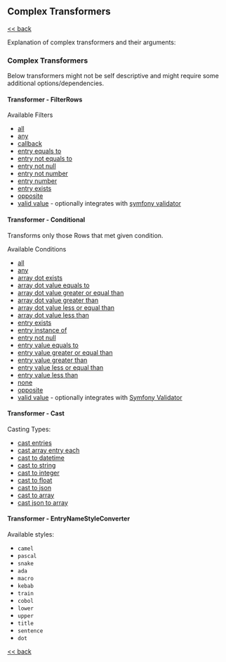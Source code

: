 ## Complex Transformers 

[<< back](../README.md)

Explanation of complex transformers and their arguments:

### Complex Transformers

Below transformers might not be self descriptive and might require some additional options/dependencies.

#### Transformer - FilterRows

Available Filters

- [all](../src/Flow/ETL/Transformer/Filter/Filter/All.php)
- [any](../src/Flow/ETL/Transformer/Filter/Filter/Any.php)
- [callback](../src/Flow/ETL/Transformer/Filter/Filter/Callback.php)
- [entry equals to](../src/Flow/ETL/Transformer/Filter/Filter/EntryEqualsTo.php)
- [entry not equals to](../src/Flow/ETL/Transformer/Filter/Filter/EntryNotEqualsTo.php)
- [entry not null](../src/Flow/ETL/Transformer/Filter/Filter/EntryNotNull.php)
- [entry not number](../src/Flow/ETL/Transformer/Filter/Filter/EntryNotNumber.php)
- [entry number](../src/Flow/ETL/Transformer/Filter/Filter/EntryNumber.php)
- [entry exists](../src/Flow/ETL/Transformer/Filter/Filter/EntryExists.php)
- [opposite](../src/Flow/ETL/Transformer/Filter/Filter/Opposite.php)
- [valid value](../src/Flow/ETL/Transformer/Filter/Filter/ValidValue.php) - optionally integrates with [symfony validator](https://github.com/symfony/validator)

#### Transformer - Conditional

Transforms only those Rows that met given condition.

Available Conditions

- [all](../src/Flow/ETL/Transformer/Condition/All.php)
- [any](../src/Flow/ETL/Transformer/Condition/Any.php)
- [array dot exists](../src/Flow/ETL/Transformer/Condition/ArrayDotExists.php)
- [array dot value equals to](../src/Flow/ETL/Transformer/Condition/ArrayDotValueEqualsTo.php)
- [array dot value greater or equal than](../src/Flow/ETL/Transformer/Condition/ArrayDotValueGreaterOrEqualThan.php)
- [array dot value greater than](../src/Flow/ETL/Transformer/Condition/ArrayDotValueGreaterThan.php)
- [array dot value less or equal than](../src/Flow/ETL/Transformer/Condition/ArrayDotValueLessOrEqualThan.php)
- [array dot value less than](../src/Flow/ETL/Transformer/Condition/ArrayDotValueLessThan.php)
- [entry exists](../src/Flow/ETL/Transformer/Condition/EntryExists.php)
- [entry instance of](../src/Flow/ETL/Transformer/Condition/EntryInstanceOf.php)
- [entry not null](../src/Flow/ETL/Transformer/Condition/EntryNotNull.php)
- [entry value equals to](../src/Flow/ETL/Transformer/Condition/EntryValueEqualsTo.php)
- [entry value greater or equal than](../src/Flow/ETL/Transformer/Condition/EntryValueGreaterOrEqualThan.php)
- [entry value greater than](../src/Flow/ETL/Transformer/Condition/EntryValueGreaterThan.php)
- [entry value less or equal than](../src/Flow/ETL/Transformer/Condition/EntryValueLessOrEqualThan.php)
- [entry value less than](../src/Flow/ETL/Transformer/Condition/EntryValueLessThan.php)
- [none](../src/Flow/ETL/Transformer/Condition/None.php)
- [opposite](../src/Flow/ETL/Transformer/Condition/Opposite.php)
- [valid value](../src/Flow/ETL/Transformer/Condition/ValidValue) - optionally integrates with [Symfony Validator](https://github.com/symfony/validator)


#### Transformer - Cast


Casting Types:

* [cast entries](../src/Flow/ETL/Transformer/Cast/CastEntries.php)
* [cast array entry each](../src/Flow/ETL/Transformer/Cast/CastArrayEntryEach.php)
* [cast to datetime](../src/Flow/ETL/Transformer/Cast/CastToDateTime.php)
* [cast to string](../src/Flow/ETL/Transformer/Cast/CastToString.php)
* [cast to integer](../src/Flow/ETL/Transformer/Cast/CastToInteger.php)
* [cast to float](../src/Flow/ETL/Transformer/Cast/CastToFloat.php)
* [cast to json](../src/Flow/ETL/Transformer/Cast/CastToJson.php)
* [cast to array](../src/Flow/ETL/Transformer/Cast/CastToArray.php)
* [cast json to array](../src/Flow/ETL/Transformer/Cast/CastJsonToArray.php)

#### Transformer - EntryNameStyleConverter

Available styles: 

* `camel`
* `pascal`
* `snake`
* `ada`
* `macro`
* `kebab`
* `train`
* `cobol`
* `lower`
* `upper`
* `title`
* `sentence`
* `dot`


[<< back](../README.md)